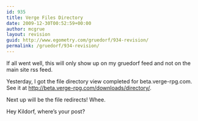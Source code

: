 ```yaml
---
id: 935
title: Verge Files Directory
date: 2009-12-30T00:52:59+00:00
author: mcgrue
layout: revision
guid: http://www.egometry.com/gruedorf/934-revision/
permalink: /gruedorf/934-revision/
---
```

If all went well, this will only show up on my gruedorf feed and not on the main site rss feed.

Yesterday, I got the file directory view completed for beta.verge-rpg.com. See it at <a href=http://beta.verge-rpg.com/downloads/directory/>http://beta.verge-rpg.com/downloads/directory/</a>.

Next up will be the file redirects! Whee.

Hey Kildorf, where&#8217;s your post?